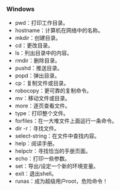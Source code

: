 ### Windows
* pwd：打印工作目录。
* hostname：计算机在网络中的名称。
* mkdir：创建目录。
* cd：更改目录。
* ls：列出目录中的内容。
* rmdir：删除目录。
* pushd：推送目录。
* popd：弹出目录。
* cp：复制文件或目录。
* robocopy：更可靠的复制命令。
* mv：移动文件或目录。
* more：逐页查看文件。
* type：打印整个文件。
* forfiles：在一大堆文件上面运行一条命令。
* dir -r：寻找文件。
* select-string：在文件中查找内容。
* help：阅读手册。
* helpctr：寻找恰当的手册页面。
* echo：打印一些参数。
* set：导出/设定一个新的环境变量。
* exit：退出shell。
* runas：成为超级用户root，危险命令！